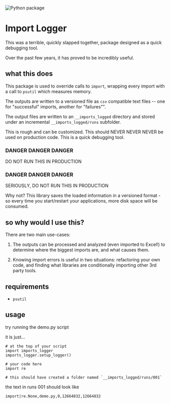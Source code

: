 ![Python package](https://github.com/jvanasco/imports_logger/workflows/Python%20package/badge.svg)

Import Logger
=============

This was a terrible, quickly slapped together, package designed as a quick debugging tool.

Over the past few years, it has proved to be incredibly useful.

## what this does

This package is used to override calls to `import`, wrapping every import with
a call to `psutil` which measures memory.  

The outputs are written to a versioned file as `csv` compatible text files --
one for "successful" imports, another for "failures"".

The output files are written to an `__imports_logged` directory and stored under
an incremental `__imports_logged/runs` subfolder.

This is rough and can be customized.  This should NEVER NEVER NEVER be used on
production code.  This is a quick debugging tool.

### DANGER DANGER DANGER

DO NOT RUN THIS IN PRODUCTION

### DANGER DANGER DANGER

SERIOUSLY, DO NOT RUN THIS IN PRODUCTION

Why not?  This library saves the loaded information in a versioned format - so
every time you start/restart your applications, more disk space will be consumed.


## so why would I use this?

There are two main use-cases:

1. The outputs can be processed and analyzed (even imported to Excel!) to
   determine where the biggest imports are, and what causes them.

2. Knowing import errors is useful in two situations: refactoring your own code,
   and finding what libraries are conditionally importing other 3rd party tools.

## requirements

* `psutil`

## usage

try running the demo.py script

it is just...

	# at the top of your script
    import imports_logger
    imports_logger.setup_logger()

	# your code here    
	import re

	# this should have created a folder named `__imports_logged/runs/001`

the text in runs 001 should look like

	import|re.None,demo.py,0,12664832,12664832
